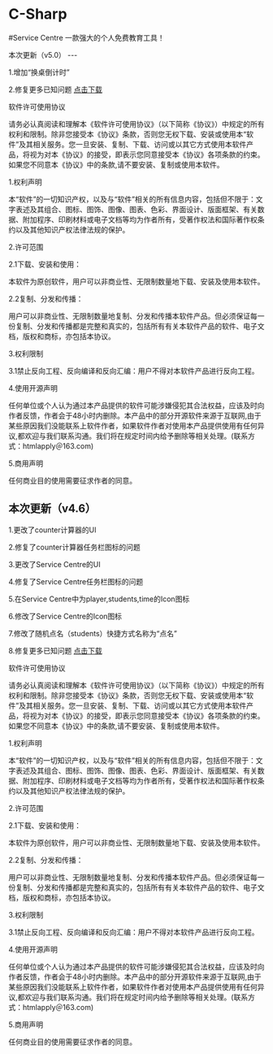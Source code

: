 # C-Sharp
#Service Centre 一款强大的个人免费教育工具！

<link href="logo.png" rel="shortcut icon">
本次更新（v5.0）
---


1.增加“换桌倒计时”


2.修复更多已知问题
<a href="Service Centre/Service Centre v5.0.exe">点击下载</a>


软件许可使用协议


请务必认真阅读和理解本《软件许可使用协议》（以下简称《协议》）中规定的所有权利和限制。除非您接受本《协议》条款，否则您无权下载、安装或使用本“软件”及其相关服务。您一旦安装、复制、下载、访问或以其它方式使用本软件产品，将视为对本《协议》的接受，即表示您同意接受本《协议》各项条款的约束。如果您不同意本《协议》中的条款,请不要安装、复制或使用本软件。


1.权利声明


本“软件”的一切知识产权，以及与“软件”相关的所有信息内容，包括但不限于：文字表述及其组合、图标、图饰、图像、图表、色彩、界面设计、版面框架、有关数据、附加程序、印刷材料或电子文档等均为作者所有，受著作权法和国际著作权条约以及其他知识产权法律法规的保护。


2.许可范围


2.1下载、安装和使用：


本软件为原创软件，用户可以非商业性、无限制数量地下载、安装及使用本软件。


2.2复制、分发和传播：


用户可以非商业性、无限制数量地复制、分发和传播本软件产品。但必须保证每一份复制、分发和传播都是完整和真实的，包括所有有关本软件产品的软件、电子文档，版权和商标，亦包括本协议。


3.权利限制


3.1禁止反向工程、反向编译和反向汇编：用户不得对本软件产品进行反向工程。


4.使用开源声明


任何单位或个人认为通过本产品提供的软件可能涉嫌侵犯其合法权益，应该及时向作者反馈，作者会于48小时内删除。本产品中的部分开源软件来源于互联网,由于某些原因我们没能联系上软件作者，如果软件作者对使用本产品提供使用有任何异议,都欢迎与我们联系沟通。我们将在规定时间内给予删除等相关处理。(联系方式：htmlapply＠163.com)


5.商用声明


任何商业目的使用需要征求作者的同意。




本次更新（v4.6）
---


1.更改了counter计算器的UI


2.修复了counter计算器任务栏图标的问题


3.更改了Service Centre的UI


4.修复了Service Centre任务栏图标的问题


5.在Service Centre中为player,students,time的Icon图标


6.修改了Service Centre的Icon图标


7.修改了随机点名（students）快捷方式名称为“点名”


8.修复更多已知问题
<a href="Service Centre/Service Centre v4.6.exe">点击下载</a>


软件许可使用协议


请务必认真阅读和理解本《软件许可使用协议》（以下简称《协议》）中规定的所有权利和限制。除非您接受本《协议》条款，否则您无权下载、安装或使用本“软件”及其相关服务。您一旦安装、复制、下载、访问或以其它方式使用本软件产品，将视为对本《协议》的接受，即表示您同意接受本《协议》各项条款的约束。如果您不同意本《协议》中的条款,请不要安装、复制或使用本软件。


1.权利声明


本“软件”的一切知识产权，以及与“软件”相关的所有信息内容，包括但不限于：文字表述及其组合、图标、图饰、图像、图表、色彩、界面设计、版面框架、有关数据、附加程序、印刷材料或电子文档等均为作者所有，受著作权法和国际著作权条约以及其他知识产权法律法规的保护。


2.许可范围


2.1下载、安装和使用：


本软件为原创软件，用户可以非商业性、无限制数量地下载、安装及使用本软件。


2.2复制、分发和传播：


用户可以非商业性、无限制数量地复制、分发和传播本软件产品。但必须保证每一份复制、分发和传播都是完整和真实的，包括所有有关本软件产品的软件、电子文档，版权和商标，亦包括本协议。


3.权利限制


3.1禁止反向工程、反向编译和反向汇编：用户不得对本软件产品进行反向工程。


4.使用开源声明


任何单位或个人认为通过本产品提供的软件可能涉嫌侵犯其合法权益，应该及时向作者反馈，作者会于48小时内删除。本产品中的部分开源软件来源于互联网,由于某些原因我们没能联系上软件作者，如果软件作者对使用本产品提供使用有任何异议,都欢迎与我们联系沟通。我们将在规定时间内给予删除等相关处理。(联系方式：htmlapply＠163.com)


5.商用声明


任何商业目的使用需要征求作者的同意。

<style>
hr:nth-of-type(1) {
  border-width: 3px 0 0 0 !important;
}
</style>